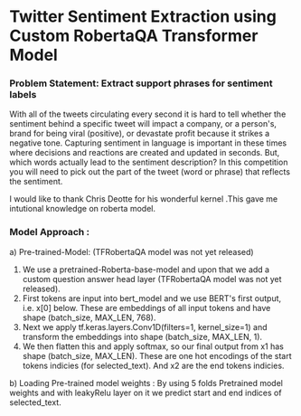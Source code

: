 # Twitter Sentiment Extraction using Custom RobertaQA Transformer Model

### Problem Statement: Extract support phrases for sentiment labels

With all of the tweets circulating every second it is hard to tell whether the sentiment behind a specific tweet will impact a company, or a person's, brand for being viral (positive), or devastate profit because it strikes a negative tone. Capturing sentiment in language is important in these times where decisions and reactions are created and updated in seconds. But, which words actually lead to the sentiment description? In this competition you will need to pick out the part of the tweet (word or phrase) that reflects the sentiment.

I would like to thank Chris Deotte for his wonderful kernel .This gave me intutional knowledge on roberta model.

### Model Approach :

a) Pre-trained-Model: (TFRobertaQA model was not yet released)

1. We use a pretrained-Roberta-base-model and upon that we add a custom question answer head layer (TFRobertaQA model was not yet released).
2. First tokens are input into bert_model and we use BERT's first output, i.e. x[0] below. These are embeddings of all input tokens and have shape (batch_size, MAX_LEN, 768).
3. Next we apply tf.keras.layers.Conv1D(filters=1, kernel_size=1) and transform the embeddings into shape (batch_size, MAX_LEN, 1).
4. We then flatten this and apply softmax, so our final output from x1 has shape (batch_size, MAX_LEN). These are one hot encodings of the start tokens indicies (for selected_text). And x2 are the end tokens indicies.

b) Loading Pre-trained model weights :
By using 5 folds Pretrained model weights and with leakyRelu layer on it we predict start and end indices of selected_text.
